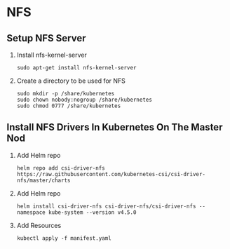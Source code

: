 # NFS

## Setup NFS Server
1. Install nfs-kernel-server
   ```shell
   sudo apt-get install nfs-kernel-server
   ```

2. Create a directory to be used for NFS
   ```shell
   sudo mkdir -p /share/kubernetes
   sudo chown nobody:nogroup /share/kubernetes
   sudo chmod 0777 /share/kubernetes
   ```

## Install NFS Drivers In Kubernetes On The Master Nod
1. Add Helm repo 
   ```shell
   helm repo add csi-driver-nfs https://raw.githubusercontent.com/kubernetes-csi/csi-driver-nfs/master/charts
   ```

2. Add Helm repo
   ```shell
   helm install csi-driver-nfs csi-driver-nfs/csi-driver-nfs --namespace kube-system --version v4.5.0
   ```

3. Add Resources
   ```shell
   kubectl apply -f manifest.yaml
   ```
